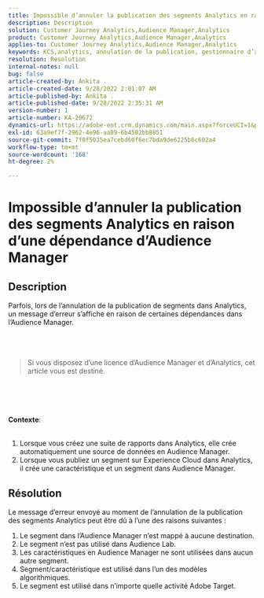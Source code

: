 ```yaml
---
title: Impossible d’annuler la publication des segments Analytics en raison d’une dépendance d’Audience Manager
description: Description
solution: Customer Journey Analytics,Audience Manager,Analytics
product: Customer Journey Analytics,Audience Manager,Analytics
applies-to: Customer Journey Analytics,Audience Manager,Analytics
keywords: KCS,analytics, annulation de la publication, gestionnaire d’audience, segments
resolution: Resolution
internal-notes: null
bug: false
article-created-by: Ankita .
article-created-date: 9/28/2022 2:01:07 AM
article-published-by: Ankita .
article-published-date: 9/28/2022 2:35:31 AM
version-number: 1
article-number: KA-20672
dynamics-url: https://adobe-ent.crm.dynamics.com/main.aspx?forceUCI=1&pagetype=entityrecord&etn=knowledgearticle&id=1d3e7063-d13e-ed11-9db1-0022480869de
exl-id: 63a9ef7f-2962-4e96-aa89-6b4582bb8851
source-git-commit: 7f0f5035ea7cebd60f6ec7bda9de6225b6c602a4
workflow-type: tm+mt
source-wordcount: '168'
ht-degree: 2%

---
```


# Impossible d’annuler la publication des segments Analytics en raison d’une dépendance d’Audience Manager

## Description

Parfois, lors de l’annulation de la publication de segments dans Analytics, un message d’erreur s’affiche en raison de certaines dépendances dans l’Audience Manager.<br><br> <br><br>

> Si vous disposez d’une licence d’Audience Manager et d’Analytics, cet article vous est destiné.

<br><br> <br><br><b>Contexte</b>:<br><br>
1. Lorsque vous créez une suite de rapports dans Analytics, elle crée automatiquement une source de données en Audience Manager.
2. Lorsque vous publiez un segment sur Experience Cloud dans Analytics, il crée une caractéristique et un segment dans Audience Manager.



## Résolution


Le message d’erreur envoyé au moment de l’annulation de la publication des segments Analytics peut être dû à l’une des raisons suivantes :

1. Le segment dans l’Audience Manager n’est mappé à aucune destination.
2. Le segment n’est pas utilisé dans Audience Lab.
3. Les caractéristiques en Audience Manager ne sont utilisées dans aucun autre segment.
4. Segment/caractéristique est utilisé dans l’un des modèles algorithmiques.
5. Le segment est utilisé dans n’importe quelle activité Adobe Target.
